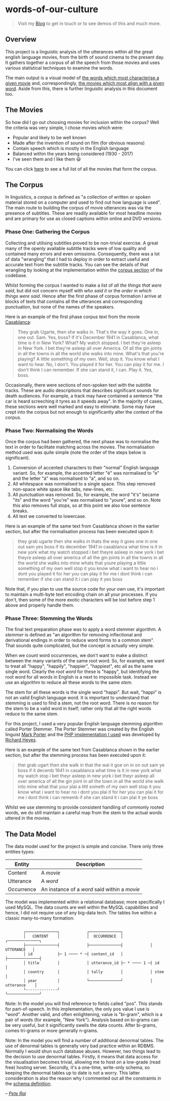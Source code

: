 # words-of-our-culture

> Visit my [Blog](http://www.rai.org.uk) to get in touch or to
see demos of this and much more.

## Overview

This project is a linguistic analysis of the utterances within all the great english language movies, from the birth of sound cinema to the present day. It gathers together a corpus of all the speech from those movies and uses various statistical techniques to examine the words.

The main output is a visual model of [the words which most characterise a given movie](http://rai.org.uk/wooc/random.php?type=movie) and, correspondingly, [the movies which most align with a given word](http://rai.org.uk/wooc/random.php?type=word). Aside from this, there is further linguistic analysis in this document too.

## The Movies

So how did I go out choosing movies for inclusion within the corpus? Well the criteria was very simple, I chose movies which were:

* Popular and likely to be well known
* Made after the invention of sound on film (for obvious reasons)
* Contain speech which is mostly in the English language
* Balanced within the years being considered (1930 - 2017)
* I've seen them and I like them :smiley:

You can click [here](http://rai.org.uk/wooc/content.php) to see a full list of all the movies that form the corpus.

## The Corpus

In linguistics, a _corpus_ is defined as "a collection of written or spoken material stored on a computer and used to find out how language is used". The main route to building the corpus of movie utterances was via the presence of subtitles. These are readily available for most headline movies and are primary for use as closed captions within online and DVD versions.

### Phase One: Gathering the Corpus

Collecting and utilising subtitles proved to be non-trivial exercise. A great many of the openly available subtitle tracks were of low quality and contained many errors and even omissions. Consequently, there was a lot of data "wrangling" that I had to deploy in order to extract useful and accurate text from the subtitle tracks. You can see the details of that wrangling by looking at the implementation within the [corpus section](https://github.com/pete-rai/words-of-our-culture/tree/master/corpus) of the codebase.

Whilst forming the corpus I wanted to make a list of _all the things that were said_, but did not concern myself with _who said it_ or the _order in which things were said_. Hence after the first phase of corpus formation I arrive at blocks of texts that contains all the utterances and corresponding punctuation, but none of the names of the speakers.

Here is an example of the first phase corpus text from the movie [Casablanca](https://en.wikipedia.org/wiki/Casablanca_(film)):

> They grab Ugarte, then she walks in. That's the way it goes. One in, one out. Sam. Yes, boss? If it's December 1941 in Casablanca, what time is it in New York? What? My watch stopped. I bet they're asleep in New York. I bet they're asleep all over America. Of all the gin joints in all the towns in all the world she walks into mine. What's that you're playing? A little something of my own. Well, stop it. You know what I want to hear. No, I don't. You played it for her. You can play it for me. I don't think I can remember. If she can stand it, I can. Play it. Yes, boss.

Occasionally, there were sections of non-spoken text with the subtitle tracks. These are audio descriptions that describes significant sounds for death audiences. For example, a track may have contained a sentence "the car is heard screeching it tyres as it speeds away". In the majority of cases, these sections were well marked and easy to eliminate. Some may have crept into the corpus but not enough to significantly alter the context of the corpus.

### Phase Two: Normalising the Words

Once the corpus had been gathered, the next phase was to normalise the text in order to facilitate matching across the movies. The normalisation method used was quite simple (note the order of the steps below is significant).

1. Conversion of accented characters to their "normal" English language variant. So, for example, the accented letter "é" was normalised to "e" and the letter "ä" was normalised to "a", and so on.
2. All whitespace was normalised to a single space. This step removed non-space white space like tabs, new-lines, etc.
3. All punctuation was removed. So, for example, the word "it's" became "its" and the word "you're" was normalised to "youre", and so on. Note this also removes full stops, so at this point we also lose sentence breaks.
4. All text we converted to lowercase.

Here is an example of the same text from Casablanca shown in the earlier section, but after the normalisation process has been executed upon it:

> they grab ugarte then she walks in thats the way it goes one in one out sam yes boss if its december 1941 in casablanca what time is it in new york what my watch stopped i bet theyre asleep in new york i bet theyre asleep all over america of all the gin joints in all the towns in all the world she walks into mine whats that youre playing a little something of my own well stop it you know what i want to hear no i dont you played it for her you can play it for me i dont think i can remember if she can stand it i can play it yes boss

Note that, if you plan to use the source code for your own use, it's important to maintain a multi-byte text encoding chain on all your processes. If you don't, then some of the more exotic characters will be lost before step 1 above and properly handle them.

### Phase Three: Stemming the Words

The final text preparation phase was to apply a word stemmer algorithm. A _stemmer_ is defined as "an algorithm for removing inflectional and derivational endings in order to reduce word forms to a common stem". That sounds quite complicated, but the concept is actually very simple.

When we count word occurrences, we don't want to make a distinct between the many variants of the same root word. So, for example, we want to treat all "happy", "happily", "happier", "happiest", etc all as the same single word. Clearly the _root word_ for these is "happy", but identifying the root word for all words in English is a next to impossible task. Instead we use an algorithm to reduce all these words to the same _stem_.

The stem for all these words is the single word "happi". But wait, "happi" is not an valid English language word. It is important to understand that stemming is used to find a stem, not the root word. There is no reason for the stem to be a valid word in itself; rather only that all the right words reduce to the same stem.

For this project, I used a very popular English language stemming algorithm called Porter Stemmer. The Porter Stemmer was created by the English linguist [Mark Porter](https://en.wikipedia.org/wiki/Martin_Porter) and the [PHP implementation I used](https://github.com/pete-rai/words-of-our-culture/blob/master/lib/stemmer.php) was developed by [Richard Heyes](http://www.phpguru.org).

Here is an example of the same text from Casablanca shown in the earlier section, but after the stemming process has been executed upon it:

> thei grab ugart then she walk in that the wai it goe on in on out sam ye boss if it decemb 1941 in casablanca what time is it in new york what my watch stop i bet theyr asleep in new york i bet theyr asleep all over america of all the gin joint in all the town in all the world she walk into mine what that your plai a littl someth of my own well stop it you know what i want to hear no i dont you plai it for her you can plai it for me i dont think i can rememb if she can stand it i can plai it ye boss

Whilst we use stemming to provide consistent handling of commonly rooted words, we do still maintain a careful map from the stem to the actual words uttered in the movies.

## The Data Model

The data model used for the project is simple and concise. There only three entities types:

Entity | Description
--- | ---
Content | A _movie_
Utterance | A _word_
Occurrence | An instance of a _word_ said within a _movie_

The model was implemented within a relational database; more specifically I used MySQL. The data counts are well within the MySQL capabilities and hence, I did not require use of any big-data tech. The tables live within a classic many-to-many formation:

```

        ┌──────────────┐            ┌──────────────┐
        │   CONTENT    │            │  OCCURRENCE  │            ┌──────────────┐
        ├──────────────┤            ├──────────────┤            │  UTTERANCE   │
        │ id           ├─ 1 ──── * ─┤ content_id   │            ├──────────────┤
        │ title        │            │ utterance_id ├─ * ──── 1 ─┤ id           │
        │ country      │            │ tally        │            │ stem         │
        │ year         │            └──────────────┘            │ utterance    │
        └--------------┘                                        └──────────────┘

```

Note: In the model you will find reference to fields called "pos". This stands for part-of-speech. In this implementation, the only pos value I use is "word". Another valid, and often enlightening, value is "bi-gram", which is a pair of words (for example, "New York"). Analysis based on bi-grams can be very useful, but it significantly swells the data counts. After bi-grams, comes tri-grams or more generally n-grams.

Note: In the model you will find a number of additional denormal tables. The use of denormal tables is generally very bad practice within an RDBMS. Normally I would shun such database abuses. However, two things lead to the decision to use denormal tables. Firstly, it means that data access for the visualisation becomes trivial, allowing me to host on a low-grade (read free) hosting server. Secondly, it's a one-time, write-only schema, so keeping the denormal tables up to date is not a worry. This latter consideration is also the reason why I commented out all the constraints in the [schema definition](https://github.com/pete-rai/words-of-our-culture/blob/master/db/schema.ddl).




_– [Pete Rai](http://www.rai.org.uk)_
